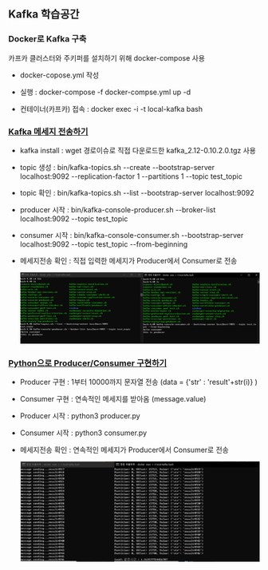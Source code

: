 

<h2>Kafka 학습공간</h2>

<h3>Docker로 Kafka 구축</h3>

카프카 클러스터와 주키퍼를 설치하기 위해 docker-compose 사용 

- docker-copose.yml 작성

- 실행 : docker-compose -f docker-compse.yml up -d
- 컨테이너(카프카) 접속 : docker exec -i -t local-kafka bash 

 ### [Kafka 메세지 전송하기](https://pearlluck.tistory.com/638?category=935063)

- kafka install : wget 경로이슈로 직접 다운로드한 kafka_2.12-0.10.2.0.tgz 사용
- topic 생성 : bin/kafka-topics.sh --create --bootstrap-server localhost:9092 --replication-factor 1 --partitions 1 --topic test_topic
- topic 확인 : bin/kafka-topics.sh --list --bootstrap-server localhost:9092
- producer 시작 :  bin/kafka-console-producer.sh --broker-list localhost:9092 --topic test_topic
- consumer 시작 :  bin/kafka-console-consumer.sh --bootstrap-server localhost:9092 --topic test_topic --from-beginning
- 메세지전송 확인 : 직접 입력한 메세지가 Producer에서 Consumer로 전송
  
  ![kafka_test1](test_result/kafka_test1.png)

### [Python으로 Producer/Consumer 구현하기](https://pearlluck.tistory.com/639?category=935063)

- Producer 구현 : 1부터 10000까지 문자열 전송 (data = {'str' : 'result'+str(i)} )
- Consumer 구현 : 연속적인 메세지를 받아옴 (message.value)
- Producer 시작 : python3 producer.py
- Consumer 시작 :  python3 consumer.py
- 메세지전송 확인 : 연속적인 메세지가 Producer에서 Consumer로 전송

  ![kafka_test2](test_result/kafka_test2.PNG)


